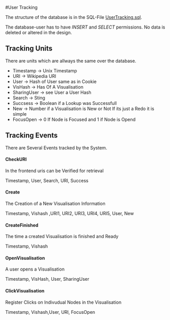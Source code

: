 #User Tracking

The structure of the database is in the SQL-File [UserTracking.sql](UserTracking.sql).

The database-user has to have _INSERT_ and _SELECT_ permissions. No data is deleted or altered in the design.

## Tracking Units

There are units which are allways the same over the database. 

* Timestamp -> Unix Timestamp
* URI -> Wikipedia URI
* User -> Hash of User same as in Cookie
* VisHash -> Has Of A Visualisation
* SharingUser ->  see User a User Hash
* Search -> Sting
* Succsess -> Boolean if a Lookup was Successfull
* New -> Number if a Visualisation is New or Not If its just a Redo it is simple
* FocusOpen -> 0 If Node is Focused and 1 if Node is Opend


## Tracking Events

There are Several Events tracked by the System.

#### CheckURI 

In the frontend uris can be Verified for retrieval

Timestamp, User, Search, URI, Success

#### Create 

The Creation of a New Visualisation
Information

Timestamp, Vishash ,URI1, URI2, URI3, URI4, URI5, User, New

#### CreateFinished 

The time a created Visualisation is finished and Ready

Timestamp, Vishash

#### OpenVisualisation

A user opens a Visualisation

Timestamp, VisHash, User, SharingUser 

#### ClickVisualisation 

Register Clicks on Indivudual Nodes in the Visualisation

Timestamp, Vishash,User, URI, FocusOpen







